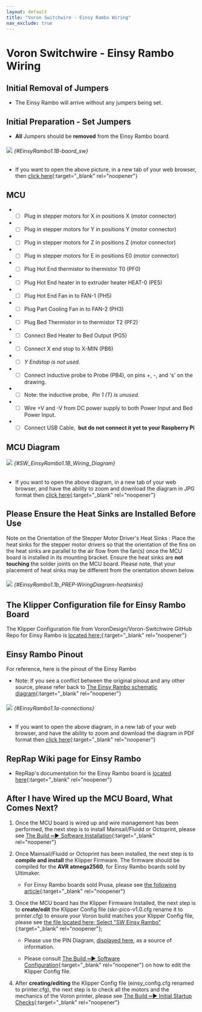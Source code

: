```yaml
---
layout: default
title: "Voron Switchwire - Einsy Rambo Wiring"
nav_exclude: true
---
```

# Voron Switchwire - Einsy Rambo Wiring

## Initial Removal of Jumpers

* The Einsy Rambo will arrive without any jumpers being set.

## Initial Preparation - Set Jumpers

* **All** Jumpers should be **removed** from the Einsy Rambo board.

###### ![](./images/EinsyRambo1.1B-baord.png) {#EinsyRambo1.1B-baord_sw}

* If you want to open the above picture, in a new tab of your web browser, then [click here](./images/EinsyRambo1.1B-baord.png){:target="_blank" rel="noopener"}

## MCU

* - [ ] Plug in stepper motors for X in positions X (motor connector)
* - [ ] Plug in stepper motors for Y in positions Y (motor connector)
* - [ ] Plug in stepper motors for Z in positions Z (motor connector)
* - [ ] Plug in stepper motors for E in positions E0 (motor connector)
* - [ ] Plug Hot End thermistor to thermistor T0 (PF0)
* - [ ] Plug Hot End heater in to extruder heater HEAT-0 (PE5)
* - [ ] Plug Hot End Fan in to FAN-1 (PH5)
* - [ ] Plug Part Cooling Fan in to FAN-2 (PH3)
* - [ ] Plug Bed Thermistor in to thermistor T2 (PF2)
* - [ ] Connect Bed Heater to Bed Output (PG5)
* - [ ] Connect X end stop to X-MIN (PB6)
* - [ ] _Y Endstop is not used._
* - [ ] Connect inductive probe to Probe (PB4), on pins +, -, and 's' on the drawing.
* - [ ] Note: the inductive probe,&nbsp; _Pin 1 (T) is unused._
* - [ ] Wire +V and -V from DC power supply to both Power Input and Bed Power Input.
* - [ ] Connect USB Cable,&nbsp; **but do not connect it yet to your Raspberry Pi**

## MCU Diagram

###### ![](./images/SW_EinsyRambo1.1B_Wiring_Diagram_150.jpg) {#SW_EinsyRambo1.1B_Wiring_Diagram}

* <span class="fs_percent_110">If you want to open the above diagram, in a new tab of your web browser, and have the ability to zoom and download the diagram in JPG format then [click here](./images/SW_EinsyRambo1.1B_Wiring_Diagram_150.jpg){:target="_blank" rel="noopener"}</span>

## Please Ensure the Heat Sinks are Installed Before Use

<span class="color-blind-red">Note on the Orientation of the Stepper Motor Driver's Heat Sinks</span>
: Place the heat sinks for the stepper motor drivers so that the orientation of the fins on the heat sinks are parallel to the air flow from the fan(s) once the MCU board is installed in its mounting bracket. Ensure the heat sinks are **not touching** the solder joints on the MCU board. Please note, that your placement of heat sinks may be different from the orientation shown below.

###### ![](./images/EinsyRambo1.1b_PREP-WiringDiagram-heatsinks_150.jpg) {#EinsyRambo1.1b_PREP-WiringDiagram-heatsinks}

## The Klipper Configuration file for Einsy Rambo Board

The Klipper Configuration file from VoronDesign/Voron-Switchwire GitHub Repo for Einsy Rambo is [located here;](https://raw.githubusercontent.com/VoronDesign/Voron-Switchwire/master/Firmware/einsy_config.cfg){:target="_blank" rel="noopener"}

## Einsy Rambo Pinout

For reference, here is the pinout of the Einsy Rambo

* Note: If you see a conflict between the original pinout and any other source, please refer back to [The Einsy Rambo schematic diagram](<./images/Schematic Prints_Einsy Rambo_1.1a.PDF>){:target="_blank" rel="noopener"}

###### ![](./images/EinsyRambo1.1a-connections.jpg) {#EinsyRambo1.1a-connections}

* If you want to open the above diagram, in a new tab of your web browser, and have the ability to zoom and download the diagram in PDF format then [click here](./images/EinsyRambo11_Pinout.pdf){:target="_blank" rel="noopener"}

## RepRap Wiki page for Einsy Rambo

* RepRap's documentation for the Einsy Rambo board is [located here](https://reprap.org/wiki/EinsyRambo){:target="_blank" rel="noopener"}

## After I have Wired up the MCU Board, What Comes Next?

1.  Once the MCU board is wired up and wire management has been performed, the next step is to install Mainsail/Fluidd or Octoprint, please see [The Build ═► Software Installation](../../build/software/index#software-installation){:target="_blank" rel="noopener"}

2.  Once Mainsail/Fluidd or Octoprint has been installed, the next step is to **compile and install** the Klipper Firmware. The firmware should be compiled for the **AVR atmega2560**, for Einsy Rambo boards sold by Ultimaker.

    * For Einsy Rambo boards sold Prusa, please see [the following article](https://nikolak.com/klipper-on-prusa-mk3s/){:target="_blank" rel="noopener"}

3.  Once the MCU board has the Klipper Firmware Installed, the next step is to **create/edit** the Klipper Config file (skr-pico-v1.0.cfg rename it to printer.cfg) to ensure your Voron build matches your Klipper Config file, please see [the file located here; Select "SW Einsy Rambo"](../../build/software/configuration#software-configuration){:target="_blank" rel="noopener"};

    *   Please use the PIN Diagram, [displayed here](#EinsyRambo1.1a-connections), as a source of information.

    * Please consult [The Build ═► Software Configuration](../../build/software/configuration#software-configuration){:target="_blank" rel="noopener"} on how to edit the Klipper Config file.

4.  After **creating/editing** the Klipper Config file (einsy_config.cfg renamed to printer.cfg), the next step is to check all the motors and the mechanics of the Voron printer, please see [The Build ═► Initial Startup Checks](../../build/startup/index#initial-startup-checks){:target="_blank" rel="noopener"}

<script>
    window.onload = function enable_checkboxes(){
    const checkboxes = document.getElementsByClassName('task-list-item-checkbox');
    Array.prototype.forEach.call(checkboxes, function (e) {
        e.removeAttribute('disabled');
    });
    }
</script>
